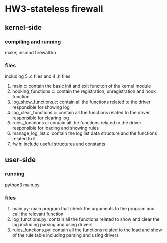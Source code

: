 # HW3-stateless firewall
## kernel-side
### compiling and running
make; insmod firewall.ko
### files
including 5 .c files and 4 .h files
1. main.c: contain the basic init and exit funciton of the kernel module
2. hooking_functions.c: contain the registration, unregistration and hook function
3. log_show_functions.c: contain all the functions related to the driver responsible for showing log
4. log_clear_functions.c: contain all the functions related to the driver responsible for clearing log
5. rules_functions.c: contain all the functions related to the driver responsible for loading and showing rules
6. manage_log_list.c: contain the log list data structure and the functions related to it
7. fw.h: include useful structures and constants
## user-side
### running
python3 main.py
### files
1. main.py: main program that check the arguments to the program and call the relevant function
2. log_functions.py: contain all the functions related to show and clear the log including parsing and using drivers
3. rules_functions.py: contain all the functions related to the load and show of the rule table including parsing and using drivers
